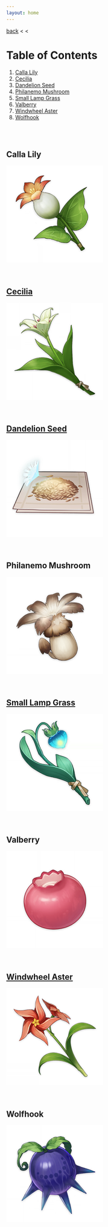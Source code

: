 ```yaml
---
layout: home
---
```


[back](../) < <

# Table of Contents
1. [Calla Lily](#calla-lily)
2. [Cecilia](#cecilia)
3. [Dandelion Seed](#dandelion-seed)
4. [Philanemo Mushroom](#philanemo-mushroom)
5. [Small Lamp Grass](small-lamp-grass)
6. [Valberry](valberry)
7. [Windwheel Aster](windwheel-aster)
8. [Wolfhook](wolfhook)

<br/><br/>

## Calla Lily
![Calla Lily](/assets/img/genshin-impact/local-specialty/calla-lily.png)

<br/>

## [Cecilia](cecilia/)
[![Cecilia](/assets/img/genshin-impact/local-specialty/cecilia.png)](cecilia/)

<br/>

## [Dandelion Seed](dandelion-seed/)
[![Dandelion Seed](/assets/img/genshin-impact/local-specialty/dandelion-seed.png)](dandelion-seed/)

<br/>

## Philanemo Mushroom
![Philanemo Mushroom](/assets/img/genshin-impact/local-specialty/philanemo-mushroom.png)

<br/>

## [Small Lamp Grass](small-lamp-grass/)
[![Small Lamp Grass](/assets/img/genshin-impact/local-specialty/small-lamp-grass.png)](small-lamp-grass/)

<br/>

## Valberry
![Valberry](/assets/img/genshin-impact/local-specialty/valberry.png)

<br/>

## [Windwheel Aster](windwheel-aster/)
[![Windwheel Aster](/assets/img/genshin-impact/local-specialty/windwheel-aster.png)](windwheel-aster/)

<br/>

## Wolfhook
![Wolfhook](/assets/img/genshin-impact/local-specialty/wolfhook.png)


